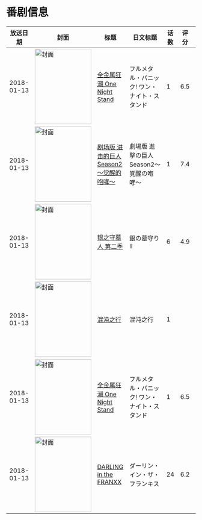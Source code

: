 # 番剧信息

|放送日期|封面|标题|日文标题|话数|评分|评分人数|
|---|---|---|---|---|---|---|
|2018-01-13|<img src="https://lain.bgm.tv/pic/cover/c/78/48/226187_8SF2z.jpg" alt="封面" style="width:150px;height:200px;object-fit:cover;">|[全金属狂潮 One Night Stand](https://bangumi.tv/subject/226187)|フルメタル・パニック! ワン・ナイト・スタンド|1|6.5|129人评分|
|2018-01-13|<img src="https://lain.bgm.tv/pic/cover/c/82/a8/228407_Xfpla.jpg" alt="封面" style="width:150px;height:200px;object-fit:cover;">|[剧场版 进击的巨人 Season2～觉醒的咆哮～](https://bangumi.tv/subject/228407)|劇場版 進撃の巨人 Season2〜覚醒の咆哮〜|1|7.4|834人评分|
|2018-01-13|<img src="https://lain.bgm.tv/pic/cover/c/e4/48/217239_PmpB9.jpg" alt="封面" style="width:150px;height:200px;object-fit:cover;">|[银之守墓人 第二季](https://bangumi.tv/subject/217239)|銀の墓守りII|6|4.9|76人评分|
|2018-01-13|<img src="https://lain.bgm.tv/pic/cover/c/45/cb/234779_PRO0q.jpg" alt="封面" style="width:150px;height:200px;object-fit:cover;">|[混沌之行](https://bangumi.tv/subject/234779)|混沌之行|1|||
|2018-01-13|<img src="https://lain.bgm.tv/pic/cover/c/78/48/226187_8SF2z.jpg" alt="封面" style="width:150px;height:200px;object-fit:cover;">|[全金属狂潮 One Night Stand](https://bangumi.tv/subject/226187)|フルメタル・パニック! ワン・ナイト・スタンド|1|6.5|129人评分|
|2018-01-13|<img src="https://lain.bgm.tv/pic/cover/c/77/dd/218711_5Z5t1.jpg" alt="封面" style="width:150px;height:200px;object-fit:cover;">|[DARLING in the FRANXX](https://bangumi.tv/subject/218711)|ダーリン・イン・ザ・フランキス|24|6.2|11906人评分|
